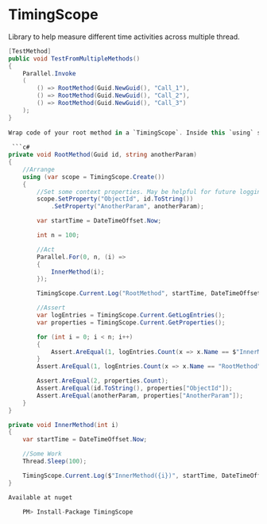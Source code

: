 # TimingScope

Library to help measure different time activities across multiple thread. 


```c#
[TestMethod]
public void TestFromMultipleMethods()
{
    Parallel.Invoke
    (
        () => RootMethod(Guid.NewGuid(), "Call_1"),
        () => RootMethod(Guid.NewGuid(), "Call_2"),
        () => RootMethod(Guid.NewGuid(), "Call_3")
    );
}
    
Wrap code of your root method in a `TimingScope`. Inside this `using` statement you can log your activities in each method of your calling chain. Library will distinguish different call trees with help of https://github.com/dmitryPavliv/ObjectCallContext  
 
 ```c#
private void RootMethod(Guid id, string anotherParam)
{
    //Arrange
    using (var scope = TimingScope.Create())
    {
        //Set some context properties. May be helpful for future logging
        scope.SetProperty("ObjectId", id.ToString())
            .SetProperty("AnotherParam", anotherParam);

        var startTime = DateTimeOffset.Now;

        int n = 100;

        //Act
        Parallel.For(0, n, (i) =>
        {
            InnerMethod(i);
        });

        TimingScope.Current.Log("RootMethod", startTime, DateTimeOffset.Now);

        //Assert
        var logEntries = TimingScope.Current.GetLogEntries();
        var properties = TimingScope.Current.GetProperties();

        for (int i = 0; i < n; i++)
        {
            Assert.AreEqual(1, logEntries.Count(x => x.Name == $"InnerMethod({i})"));
        }
        Assert.AreEqual(1, logEntries.Count(x => x.Name == "RootMethod"));

        Assert.AreEqual(2, properties.Count);
        Assert.AreEqual(id.ToString(), properties["ObjectId"]);
        Assert.AreEqual(anotherParam, properties["AnotherParam"]);
    }
}

private void InnerMethod(int i)
{
    var startTime = DateTimeOffset.Now;

    //Some Work
    Thread.Sleep(100);

    TimingScope.Current.Log($"InnerMethod({i})", startTime, DateTimeOffset.Now);
}

Available at nuget

    PM> Install-Package TimingScope

